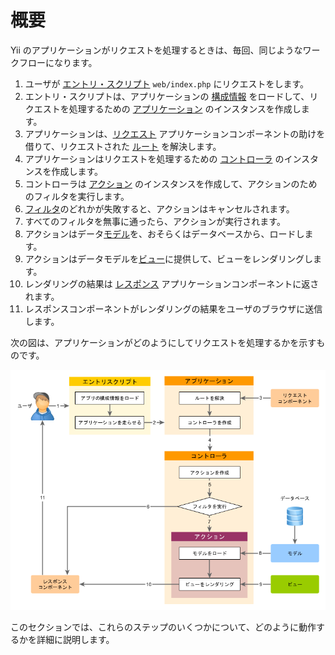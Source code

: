 概要
====

Yii のアプリケーションがリクエストを処理するときは、毎回、同じようなワークフローになります。

1. ユーザが [エントリ・スクリプト](structure-entry-scripts.md) `web/index.php` にリクエストをします。
2. エントリ・スクリプトは、アプリケーションの [構成情報](concept-configurations.md) をロードして、リクエストを処理するための [アプリケーション](structure-applications.md) のインスタンスを作成します。
3. アプリケーションは、[リクエスト](runtime-requests.md) アプリケーションコンポーネントの助けを借りて、リクエストされた [ルート](runtime-routing.md) を解決します。
4. アプリケーションはリクエストを処理するための [コントローラ](structure-controllers.md) のインスタンスを作成します。
5. コントローラは [アクション](structure-controllers.md) のインスタンスを作成して、アクションのためのフィルタを実行します。
6. [フィルタ](structure-filters.md)のどれかが失敗すると、アクションはキャンセルされます。
7. すべてのフィルタを無事に通ったら、アクションが実行されます。
8. アクションはデータ[モデル](structure-models.md)を、おそらくはデータベースから、ロードします。
9. アクションはデータモデルを[ビュー](structure-views.md)に提供して、ビューをレンダリングします。
10. レンダリングの結果は [レスポンス](runtime-responses.md) アプリケーションコンポーネントに返されます。
11. レスポンスコンポーネントがレンダリングの結果をユーザのブラウザに送信します。

次の図は、アプリケーションがどのようにしてリクエストを処理するかを示すものです。

![リクエストのライフサイクル](images/request-lifecycle.png)

このセクションでは、これらのステップのいくつかについて、どのように動作するかを詳細に説明します。
